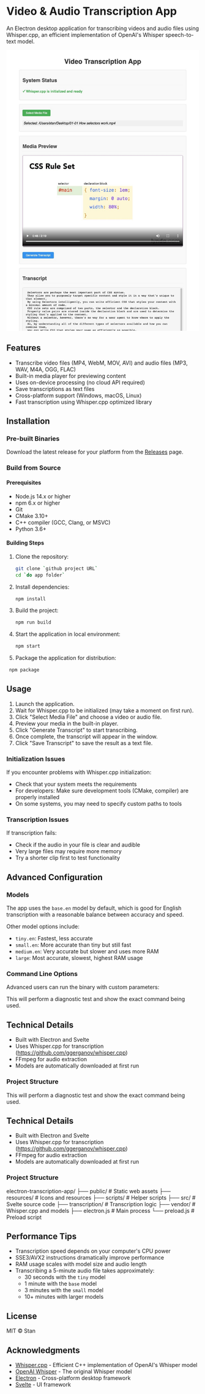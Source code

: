 # Video & Audio Transcription App

An Electron desktop application for transcribing videos and audio files using Whisper.cpp, an efficient implementation of OpenAI's Whisper speech-to-text model.

![App Screenshot](resources/screenshot.jpg)

## Features

- Transcribe video files (MP4, WebM, MOV, AVI) and audio files (MP3, WAV, M4A, OGG, FLAC)
- Built-in media player for previewing content
- Uses on-device processing (no cloud API required)
- Save transcriptions as text files
- Cross-platform support (Windows, macOS, Linux)
- Fast transcription using Whisper.cpp optimized library

## Installation

### Pre-built Binaries

Download the latest release for your platform from the [Releases](https://github.com/yourusername/electron-transcription-app/releases) page.

### Build from Source

#### Prerequisites

- Node.js 14.x or higher
- npm 6.x or higher
- Git
- CMake 3.10+
- C++ compiler (GCC, Clang, or MSVC)
- Python 3.6+

#### Building Steps

1. Clone the repository:

   ```sh
   git clone `github project URL`
   cd `do app folder`
   ```

2. Install dependencies:

   ```sh
   npm install
   ```

3. Build the project:

   ```sh
   npm run build
   ```

4. Start the application in local environment:

   ```sh
   npm start
   ```

5. Package the application for distribution:

  ```sh
   npm package
   ```

## Usage

1. Launch the application.
2. Wait for Whisper.cpp to be initialized (may take a moment on first run).
3. Click "Select Media File" and choose a video or audio file.
4. Preview your media in the built-in player.
5. Click "Generate Transcript" to start transcribing.
6. Once complete, the transcript will appear in the window.
7. Click "Save Transcript" to save the result as a text file.

### Initialization Issues

If you encounter problems with Whisper.cpp initialization:

- Check that your system meets the requirements
- For developers: Make sure development tools (CMake, compiler) are properly installed
- On some systems, you may need to specify custom paths to tools

### Transcription Issues

If transcription fails:

- Check if the audio in your file is clear and audible
- Very large files may require more memory
- Try a shorter clip first to test functionality

## Advanced Configuration

### Models

The app uses the `base.en` model by default, which is good for English transcription with a reasonable balance between accuracy and speed.

Other model options include:

- `tiny.en`: Fastest, less accurate
- `small.en`: More accurate than tiny but still fast
- `medium.en`: Very accurate but slower and uses more RAM
- `large`: Most accurate, slowest, highest RAM usage

### Command Line Options

Advanced users can run the binary with custom parameters:

This will perform a diagnostic test and show the exact command being used.

## Technical Details

- Built with Electron and Svelte
- Uses Whisper.cpp for transcription (<https://github.com/ggerganov/whisper.cpp>)
- FFmpeg for audio extraction
- Models are automatically downloaded at first run

### Project Structure

This will perform a diagnostic test and show the exact command being used.

## Technical Details

- Built with Electron and Svelte
- Uses Whisper.cpp for transcription (<https://github.com/ggerganov/whisper.cpp>)
- FFmpeg for audio extraction
- Models are automatically downloaded at first run

### Project Structure

electron-transcription-app/
    ├── public/ # Static web assets
    ├── resources/ # Icons and resources
    ├── scripts/ # Helper scripts
    ├── src/ # Svelte source code
    ├── transcription/ # Transcription logic
    ├── vendor/ # Whisper.cpp and models
    ├── electron.js # Main process
    └── preload.js # Preload script

## Performance Tips

- Transcription speed depends on your computer's CPU power
- SSE3/AVX2 instructions dramatically improve performance
- RAM usage scales with model size and audio length
- Transcribing a 5-minute audio file takes approximately:
  - 30 seconds with the `tiny` model
  - 1 minute with the `base` model
  - 3 minutes with the `small` model
  - 10+ minutes with larger models

## License

MIT © Stan

## Acknowledgments

- [Whisper.cpp](https://github.com/ggerganov/whisper.cpp) - Efficient C++ implementation of OpenAI's Whisper model
- [OpenAI Whisper](https://github.com/openai/whisper) - The original Whisper model
- [Electron](https://electronjs.org/) - Cross-platform desktop framework
- [Svelte](https://svelte.dev/) - UI framework

